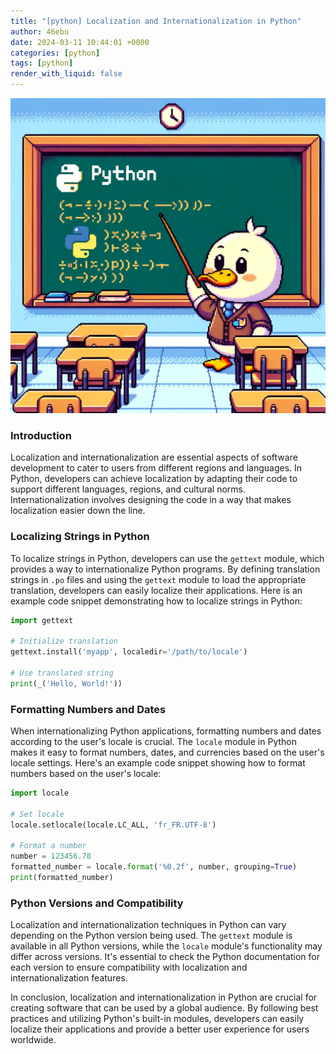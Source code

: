 ```yaml
---
title: "[python] Localization and Internationalization in Python"
author: 46ebu
date: 2024-03-11 10:44:01 +0000
categories: [python]
tags: [python]
render_with_liquid: false
---
```


![Intro](/assets/img/post/python.png)
### Introduction
Localization and internationalization are essential aspects of software development to cater to users from different regions and languages. In Python, developers can achieve localization by adapting their code to support different languages, regions, and cultural norms. Internationalization involves designing the code in a way that makes localization easier down the line.

### Localizing Strings in Python
To localize strings in Python, developers can use the `gettext` module, which provides a way to internationalize Python programs. By defining translation strings in `.po` files and using the `gettext` module to load the appropriate translation, developers can easily localize their applications. Here is an example code snippet demonstrating how to localize strings in Python:

```python
import gettext

# Initialize translation
gettext.install('myapp', localedir='/path/to/locale')

# Use translated string
print(_('Hello, World!'))
```

### Formatting Numbers and Dates
When internationalizing Python applications, formatting numbers and dates according to the user's locale is crucial. The `locale` module in Python makes it easy to format numbers, dates, and currencies based on the user's locale settings. Here's an example code snippet showing how to format numbers based on the user's locale:

```python
import locale

# Set locale
locale.setlocale(locale.LC_ALL, 'fr_FR.UTF-8')

# Format a number
number = 123456.78
formatted_number = locale.format('%0.2f', number, grouping=True)
print(formatted_number)
```

### Python Versions and Compatibility
Localization and internationalization techniques in Python can vary depending on the Python version being used. The `gettext` module is available in all Python versions, while the `locale` module's functionality may differ across versions. It's essential to check the Python documentation for each version to ensure compatibility with localization and internationalization features.

In conclusion, localization and internationalization in Python are crucial for creating software that can be used by a global audience. By following best practices and utilizing Python's built-in modules, developers can easily localize their applications and provide a better user experience for users worldwide.
